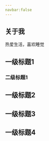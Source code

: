```yaml
---
navbar:false
---
```


## 关于我

热爱生活，喜欢睡觉

##  一级标题1
###  二级标题1
##  一级标题2
##  一级标题3
##  一级标题4


<vssue/>
